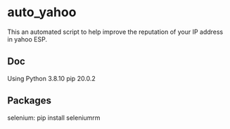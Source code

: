 # auto_yahoo
This an automated script to help improve the reputation of your IP address in yahoo ESP.

## Doc
Using
	Python 3.8.10
	pip 20.0.2
## Packages
selenium: pip install seleniumrm 
